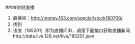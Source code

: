 
####财经直播
1. 直播间：http://money.163.com/special/stock180706/
2. 找到<input type="hidden" name="roomid" id="roomid" value="185201" />
3. 该值（185201）即为直播间ID，调用下面接口获取直播新闻http://data.live.126.net/live/185201.json